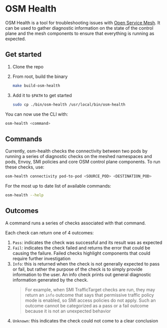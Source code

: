 # OSM Health
OSM Health is a tool for troubleshooting issues with [Open Service Mesh](https://github.com/openservicemesh/osm). It can
be used to gather diagnostic information on the state of the control plane and the mesh components to ensure that 
everything is running as expected.


## Get started

1. Clone the repo
1. From root, build the binary

    ```bash
    make build-osm-health
    ```

1. Add it to `$PATH` to get started
    ```bash
    sudo cp ./bin/osm-health /usr/local/bin/osm-health
    ```

You can now use the CLI with:
```bash
osm-health <command>
```

## Commands
Currently, osm-health checks the connectivity between two pods by running a series of diagnostic checks on the meshed namespaces and pods, 
Envoy, SMI policies and core OSM control plane components. To run these checks, use:

```bash
osm-health connectivity pod-to-pod <SOURCE_POD> <DESTINATION_POD>
```

For the most up to date list of available commands:
```bash
osm-health --help
```

## Outcomes
A command runs a series of checks associated with that command.

Each check can return one of 4 outcomes:
1. `Pass`: indicates the check was successful and its result was as expected
1. `Fail`: indicates the check failed and returns the error that could be causing the failure. Failed checks highlight
   components that could require further investigation
1. `Info`: this is returned when the check is not generally expected to pass or fail, but rather the purpose of the 
   check is to simply provide information to the user. An info check prints out general diagnostic information generated
   by the check.
    > For example, when SMI TrafficTarget checks are run, they may return an `info` outcome that says that permissive 
   > traffic policy mode is enabled, so SMI access policies do not apply. Such an outcome cannot be categorized as a 
   > pass or a fail outcome because it is not an unexpected behavior
1. `Unknown`: this indicates the check could not come to a clear conclusion